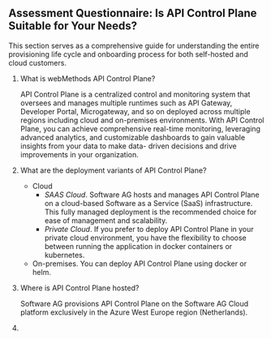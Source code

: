 ## Assessment Questionnaire: Is API Control Plane Suitable for Your Needs?

This section serves as a comprehensive guide for understanding the entire provisioning life cycle and onboarding process for both self-hosted and cloud customers.

1. What is webMethods API Control Plane?

   API Control Plane is a centralized control and monitoring system that oversees and manages multiple runtimes such as API Gateway, Developer Portal, Microgateway, and so on deployed across multiple regions including cloud     and on-premises environments. With API Control Plane, you can achieve comprehensive real-time monitoring, leveraging advanced analytics, and customizable dashboards to gain valuable insights from your data to make data-      driven decisions and drive improvements in your organization.

2. What are the deployment variants of API Control Plane?

   - Cloud
      - *SAAS Cloud*. Software AG hosts and manages API Control Plane on a cloud-based Software as a Service (SaaS) infrastructure. This fully managed deployment is the recommended choice for ease of management and scalability.
      - *Private Cloud*. If you prefer to deploy API Control Plane in your private cloud environment, you have the flexibility to choose between running the application in docker containers or kubernetes.
   - On-premises. You can deploy API Control Plane using docker or helm.

3. Where is API Control Plane hosted?

   Software AG provisions API Control Plane on the Software AG Cloud platform exclusively in the Azure West Europe region (Netherlands). 

5. 



